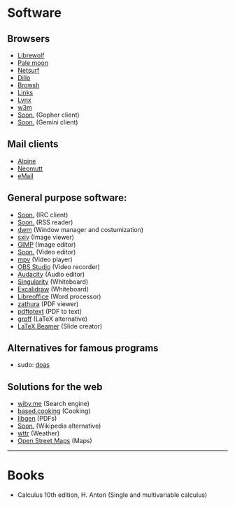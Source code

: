 # Software

## Browsers

* [Librewolf](https://librewolf.net)
* [Pale moon](https://www.palemoon.org)
* [Netsurf](http://www.netsurf-browser.org)
* [Dillo](http://www.dillo.org)
* [Browsh](https://www.brow.sh)
* [Links](http://links.twibright.com)
* [Lynx](https://lynx.invisible-island.net)
* [w3m](http://w3m.sourceforge.net)
* [Soon.](?) (Gopher client)
* [Soon.](?) (Gemini client)

## Mail clients

* [Alpine](https://alpineapp.email)
* [Neomutt](https://github.com/neomutt/neomutt)
* [eMail](https://github.com/deanproxy/eMail)

## General purpose software:

* [Soon.](?) (IRC client)
* [Soon.](?) (RSS reader)
* [dwm](https://dwm.suckless.org) (Window manager and costumization)
* [sxiv](https://github.com/muennich/sxiv) (Image viewer)
* [GIMP](https://www.gimp.org) (Image editor)
* [Soon.](?) (Video editor)
* [mpv](https://mpv.io) (Video player)
* [OBS Studio](https://obsproject.com) (Video recorder)
* [Audacity](?) (Audio editor)
* [Singularity](?) (Whiteboard)
* [Excalidraw](?) (Whiteboard)
* [Libreoffice](https://www.libreoffice.org) (Word processor)
* [zathura](?) (PDF viewer)
* [pdftotext](?) (PDF to text)
* [groff](?) (LaTeX alternative)
* [LaTeX Beamer](?) (Slide creator)
 
## Alternatives for famous programs

- sudo: [doas](https://github.com/slicer69/doas)

## Solutions for the web

- [wiby.me](wiby.me) (Search engine)
- [based.cooking](https://based.cooking) (Cooking)
- [libgen](libgen.rs) (PDFs)
- [Soon.](?) (Wikipedia alternative)
- [wttr](wttr.in) (Weather)
- [Open Street Maps](https://www.openstreetmap.org) (Maps)

-----------------------------------------------------------------------------

# Books

- Calculus 10th edition, H. Anton (Single and multivariable calculus)
